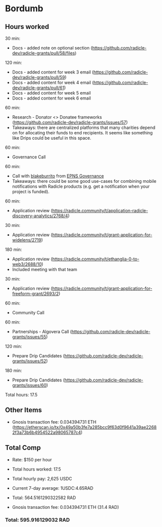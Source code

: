 # Bordumb

## Hours worked
30 min:
* Docs - added note on optional section (https://github.com/radicle-dev/radicle-grants/pull/58/files)

120 min:
* Docs - added content for week 3 email (https://github.com/radicle-dev/radicle-grants/pull/59)
* Docs - added content for week 4 email (https://github.com/radicle-dev/radicle-grants/pull/61)
* Docs - added content for week 5 email 
* Docs - added content for week 6 email

60 min:
* Research - Donator <> Donatee frameworks (https://github.com/radicle-dev/radicle-grants/issues/57)
* Takeaways: there are centralized platforms that many charities depend on for allocating their funds to end recipients.
It seems like something like Drips could be useful in this space.

60 min:
* Governance Call

60 min:
* Call with [blakeburrito](https://github.com/blakeburrito) from [EPNS Governance](https://gov.epns.io/c/grants/10)
* Takeaways: there could be some good use-cases for combining mobile notifications with Radicle products (e.g. get a 
notification when your project is funded).

60 min:
* Application review (https://radicle.community/t/application-radicle-discovery-analytics/2768/4)

30 min:
* Application review (https://radicle.community/t/grant-application-for-widelens/2719)

180 min:
* Application review (https://radicle.community/t/ethanglia-0-to-web3/2688/10)
* Included meeting with that team

30 min:
* Application review (https://radicle.community/t/grant-application-for-freeform-grant/2693/2)

60 min:
* Community Call

60 min:
* Partnerships - Algovera Call (https://github.com/radicle-dev/radicle-grants/issues/55)

120 min:
* Prepare Drip Candidates (https://github.com/radicle-dev/radicle-grants/issues/52)

180 min:
* Prepare Drip Candidates (https://github.com/radicle-dev/radicle-grants/issues/60)

Total hours: 17.5

## Other Items

* Gnosis transaction fee: 0.034394731 ETH (https://etherscan.io/tx/0x49a50b3fe7a285bcc9f63d0f9641a39ae22682f3a73b6b4954522a98065787c4)

## Total Comp

* Rate: $150 per hour
* Total hours worked: 17.5
* Total hourly pay: 2,625 USDC 
* Current 7-day average: 1USDC:4.65RAD
* Total: 564.5161290322582 RAD

* Gnosis transaction fee: 0.034394731 ETH (31.4 RAD) 

### Total: 595.916129032 RAD
